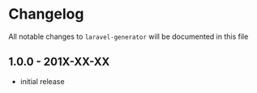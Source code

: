 # Changelog

All notable changes to `laravel-generator` will be documented in this file

## 1.0.0 - 201X-XX-XX

- initial release
